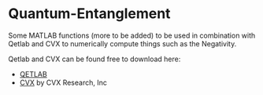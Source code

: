 Quantum-Entanglement
=== 

Some MATLAB functions (more to be added) to be used in combination with Qetlab and CVX to numerically compute things such as the Negativity.

Qetlab and CVX can be found free to download here: 
	
* [QETLAB](http://www.qetlab.com/)
* [CVX](http://cvxr.com/cvx/) by CVX Research, Inc
	